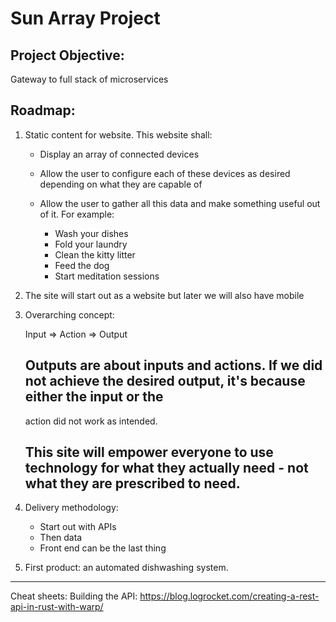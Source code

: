 # Sun Array Project

## Project Objective:

Gateway to full stack of microservices

## Roadmap:

1) Static content for website. This website shall:

    - Display an array of connected devices
    - Allow the user to configure each of these devices as desired depending on what they are capable of
    - Allow the user to gather all this data and make something useful out of it. For example:

        - Wash your dishes
        - Fold your laundry
        - Clean the kitty litter
        - Feed the dog
        - Start meditation sessions

2) The site will start out as a website but later we will also have mobile

3) Overarching concept:

    Input => Action => Output

    ## Outputs are about inputs and actions. If we did not achieve the desired output, it's because either the input or the
    action did not work as intended. 

    ## This site will empower everyone to use technology for what they actually need - not what they are prescribed to need.

4) Delivery methodology:

    - Start out with APIs
    - Then data
    - Front end can be the last thing

5) First product: an automated dishwashing system.


-----
Cheat sheets:
Building the API:
https://blog.logrocket.com/creating-a-rest-api-in-rust-with-warp/


